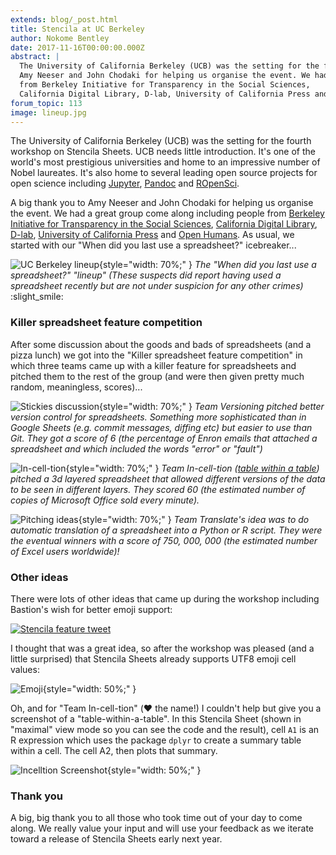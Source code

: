 ```yaml
---
extends: blog/_post.html
title: Stencila at UC Berkeley
author: Nokome Bentley
date: 2017-11-16T00:00:00.000Z
abstract: |
  The University of California Berkeley (UCB) was the setting for the fourth workshop on Stencila Sheets. A big thank you to
  Amy Neeser and John Chodaki for helping us organise the event. We had a great group come along including people
  from Berkeley Initiative for Transparency in the Social Sciences,
  California Digital Library, D-lab, University of California Press and Open Humans.
forum_topic: 113
image: lineup.jpg
---
```


The University of California Berkeley (UCB) was the setting for the fourth workshop on Stencila Sheets. UCB needs little introduction. It's one of the world's most prestigious universities and home to an impressive number of Nobel laureates. It's also home to several leading open source projects for open science including [Jupyter](http://jupyter.org/), [Pandoc](https://pandoc.org/) and [ROpenSci](https://ropensci.org/).

A big thank you to Amy Neeser and John Chodaki for helping us organise the event. We had a great group come along including people from [Berkeley Initiative for
Transparency in the Social Sciences](http://www.bitss.org/), [California Digital Library](http://www.cdlib.org/), [D-lab](http://dlab.berkeley.edu/), [University of California Press](https://www.ucpress.edu/) and [Open Humans](https://www.openhumans.org/). As usual, we started with our "When did you last use a spreadsheet?" icebreaker...

![UC Berkeley lineup](lineup.jpg){style="width: 70%;" }
_The "When did you last use a spreadsheet?" "lineup" (These suspects did report having used a spreadsheet recently but are not under suspicion for any other crimes)_ :slight_smile:

### Killer spreadsheet feature competition

After some discussion about the goods and bads of spreadsheets (and a pizza lunch) we got into the "Killer spreadsheet feature competition" in which three teams came up with a killer feature for spreadsheets and pitched them to the rest of the group (and were then given pretty much random, meaningless, scores)...

![Stickies discussion](stickies.jpg){style="width: 70%;" }
_Team Versioning pitched better version control for spreadsheets. Something more sophisticated than in Google Sheets (e.g. commit messages, diffing etc) but easier to use than Git. They got a score of 6 (the percentage of Enron emails that attached a spreadsheet and which included the words "error" or "fault")_

![In-cell-tion](incelltion.jpg){style="width: 70%;" }
_Team In-cell-tion ([table within a table](https://en.wikipedia.org/wiki/Inception)) pitched a 3d layered spreadsheet that allowed different versions of the data to be seen in different layers. They scored 60 (the estimated number of copies of Microsoft Office sold every minute)._

![Pitching ideas](pitching.jpg){style="width: 70%;" }
_Team Translate's idea was to do automatic translation of a spreadsheet into a Python or R script. They were the eventual winners with a score of 750, 000, 000 (the estimated number of Excel users worldwide)!_

### Other ideas

There were lots of other ideas that came up during the workshop including Bastion's wish for better emoji support:

[![Stencila feature tweet](spreadsheet-tween.png)](https://twitter.com/gedankenstuecke/status/930616561248829440)

I thought that was a great idea, so after the workshop was pleased (and a little surprised) that Stencila Sheets already supports UTF8 emoji cell values:

![Emoji](emoji.png){style="width: 50%;" }

Oh, and for "Team In-cell-tion" (:heart: the name!) I couldn't help but give you a screenshot of a "table-within-a-table". In this Stencila Sheet (shown in "maximal" view mode so you can see the code and the result), cell `A1` is an R expression which uses the package `dplyr` to create a summary table within a cell. The cell A2, then plots that summary.

![Incelltion Screenshot](incelltion-screenshot.png){style="width: 50%;" }

### Thank you

A big, big thank you to all those who took time out of your day to come along. We really value your input and will use your feedback as we iterate toward a release of Stencila Sheets early next year.

